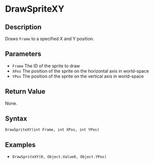# DrawSpriteXY

## Description
Draws `Frame` to a specified X and Y position.

## Parameters
- `Frame`
The ID of the sprite to draw
- `XPos`
The position of the sprite on the horizontal axis in world-space
- `YPos`
The position of the sprite on the vertical axis in world-space

## Return Value
None.

## Syntax
```DrawSpriteXY(int Frame, int XPos, int YPos)```

## Examples
- ```DrawSpriteXY(0, Object.Value0, Object.YPos)```